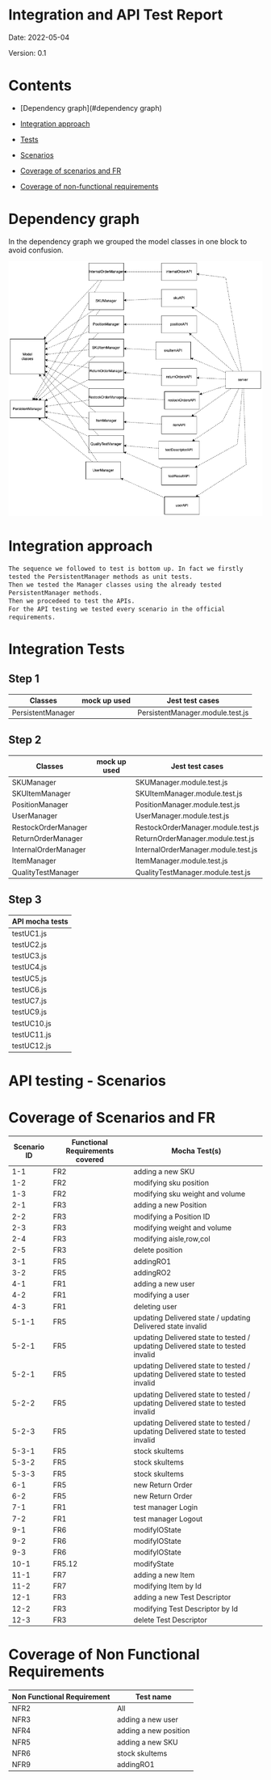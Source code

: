 # Integration and API Test Report

Date: 2022-05-04
 
Version: 0.1

# Contents

- [Dependency graph](#dependency graph)

- [Integration approach](#integration)

- [Tests](#tests)

- [Scenarios](#scenarios)

- [Coverage of scenarios and FR](#scenario-coverage)
- [Coverage of non-functional requirements](#nfr-coverage)



# Dependency graph 

In the dependency graph we grouped the model classes in one block to avoid confusion.

![high_level](./Images//apitestreport/dependencyGraph.png)

     
# Integration approach

    The sequence we followed to test is bottom up. In fact we firstly tested the PersistentManager methods as unit tests.
    Then we tested the Manager classes using the already tested PersistentManager methods.
    Then we procedeed to test the APIs.
    For the API testing we tested every scenario in the official requirements.
    


#  Integration Tests

## Step 1
| Classes  | mock up used |Jest test cases |
|--|--|--|
|PersistentManager| | PersistentManager.module.test.js |

## Step 2
| Classes  | mock up used |Jest test cases |
|--|--|--|
| SKUManager | | SKUManager.module.test.js|
| SKUItemManager | | SKUItemManager.module.test.js |
| PositionManager || PositionManager.module.test.js|
| UserManager || UserManager.module.test.js|
| RestockOrderManager | | RestockOrderManager.module.test.js |
| ReturnOrderManager |  |ReturnOrderManager.module.test.js| 
| InternalOrderManager | | InternalOrderManager.module.test.js |
| ItemManager | | ItemManager.module.test.js | 
| QualityTestManager | | QualityTestManager.module.test.js |

## Step 3
| API mocha tests| 
| --- |
| testUC1.js |
| testUC2.js |
| testUC3.js |
| testUC4.js |
| testUC5.js |
| testUC6.js |
| testUC7.js |
| testUC9.js |
| testUC10.js |
| testUC11.js |
| testUC12.js |




# API testing - Scenarios

# Coverage of Scenarios and FR



| Scenario ID | Functional Requirements covered | Mocha  Test(s) | 
| ----------- | ------------------------------- | ----------- | 
| 1-1         | FR2                             |  adding a new SKU     |             
| 1-2         | FR2                             |   modifying sku position          |             
| 1-3         |  FR2                               |    modifying sku weight and volume        |             
| 2-1         |    FR3                             |    adding a new Position         |             
| 2-2         |    FR3                             |      modifying a Position ID      |             
| 2-3         |     FR3                            |        modifying weight and volume    |           
| 2-4         |    FR3                             |      modifying aisle,row,col      |  
| 2-5         |    FR3                             |          delete position   |    
| 3-1         |     FR5                            |        addingRO1     | 
| 3-2         |   FR5                              |       addingRO2      | 
| 4-1         |   FR1                              |       adding a new user      | 
| 4-2         |     FR1                            |      modifying a user       | 
| 4-3         |   FR1                              |      deleting user      | 
| 5-1-1        |        FR5                         | updating Delivered state / updating Delivered state invalid | 
| 5-2-1        |           FR5                     | updating Delivered state to tested / updating Delivered state to tested invalid |
| 5-2-1        |           FR5                      | updating Delivered state to tested / updating Delivered state to tested invalid |
| 5-2-2        |            FR5                   | updating Delivered state to tested / updating Delivered state to tested invalid |
| 5-2-3        |            FR5                     | updating Delivered state to tested / updating Delivered state to tested invalid |
| 5-3-1         |   FR5                              |      stock skuItems      | 
| 5-3-2 | FR5 |  stock skuItems |
| 5-3-3 | FR5 | stock skuItems |
| 6-1        |   FR5                              |      new Return Order      | 
| 6-2       |   FR5                              |      new Return Order      | 
| 7-1       |   FR1                              |      test manager Login      | 
| 7-2      |   FR1                              |      test manager Logout      | 
| 9-1     |   FR6                              |      modifyIOState    | 
| 9-2     |   FR6                              |      modifyIOState    | 
| 9-3     |   FR6                              |      modifyIOState    | 
| 10-1     |   FR5.12                              |      modifyState    | 
| 11-1 | FR7 | adding a new Item |
| 11-2 |  FR7 | modifying Item by Id |
| 12-1 | FR3 | adding a new Test Descriptor|
| 12-2 | FR3 | modifying Test Descriptor by Id |
| 12-3 |FR3  | delete Test Descriptor |
 



# Coverage of Non Functional Requirements




| Non Functional Requirement | Test name |
| -------------------------- | --------- |
|             NFR2               |     All      |
| NFR3 | adding a new user |
| NFR4 | adding a new position|
| NFR5 | adding a new SKU |
|  NFR6  |  stock skuItems  | 
| NFR9 |  addingRO1 | 

